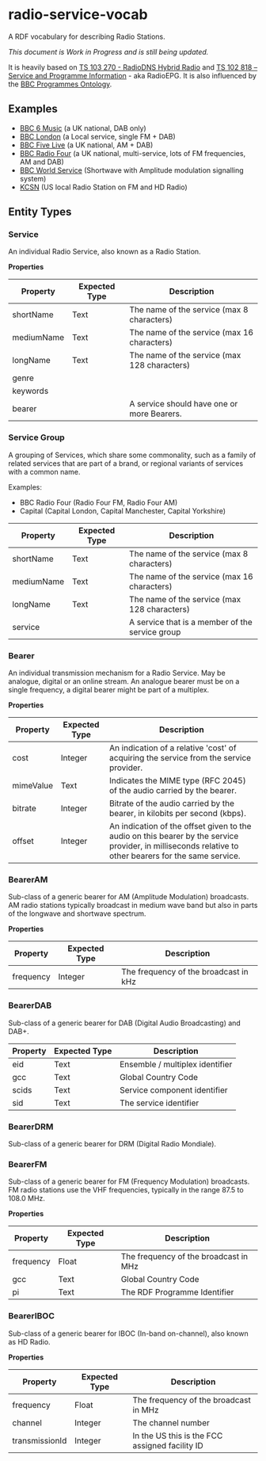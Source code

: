 radio-service-vocab
===================

A RDF vocabulary for describing Radio Stations.

_This document is Work in Progress and is still being updated._

It is heavily based on [TS 103 270 - RadioDNS Hybrid Radio] and [TS 102 818 – Service and Programme Information] - aka RadioEPG.
It is also influenced by the [BBC Programmes Ontology].

## Examples

* [BBC 6 Music](https://github.com/bbc/radio-service-vocab/blob/master/examples/bbc_6music.ttl) (a UK national, DAB only)
* [BBC London](https://github.com/bbc/radio-service-vocab/blob/master/examples/bbc_london.ttl) (a Local service, single FM + DAB)
* [BBC Five Live](https://github.com/bbc/radio-service-vocab/blob/master/examples/bbc_radio_five_live.ttl) (a UK national, AM + DAB)
* [BBC Radio Four](https://github.com/bbc/radio-service-vocab/blob/master/examples/bbc_radio_four.ttl) (a UK national, multi-service, lots of FM frequencies, AM and DAB)
* [BBC World Service](https://github.com/bbc/radio-service-vocab/blob/master/examples/bbc_world_service.ttl) (Shortwave with Amplitude modulation signalling system)
* [KCSN](https://github.com/bbc/radio-service-vocab/blob/master/examples/kcsn.ttl) (US local Radio Station on FM and HD Radio)

## Entity Types

### Service

An individual Radio Service, also known as a Radio Station.

**Properties**

| Property   | Expected Type | Description                                  |
|------------|---------------|----------------------------------------------|
| shortName  | Text          | The name of the service (max 8 characters)   |
| mediumName | Text          | The name of the service (max 16 characters)  |
| longName   | Text          | The name of the service (max 128 characters) |
| genre      |               |                                              |
| keywords   |               |                                              |
| bearer     |               | A service should have one or more Bearers.   |


### Service Group

A grouping of Services, which share some commonality, such as a family of related
services that are part of a brand, or regional variants of services with a common name.

Examples:
* BBC Radio Four (Radio Four FM, Radio Four AM)
* Capital (Capital London, Capital Manchester, Capital Yorkshire)


| Property   | Expected Type | Description                                     |
|------------|---------------|-------------------------------------------------|
| shortName  | Text          | The name of the service (max 8 characters)      |
| mediumName | Text          | The name of the service (max 16 characters)     |
| longName   | Text          | The name of the service (max 128 characters)    |
| service    |               | A service that is a member of the service group |


### Bearer

An individual transmission mechanism for a Radio Service.
May be analogue, digital or an online stream.
An analogue bearer must be on a single frequency, a digital bearer might be part of a multiplex.

**Properties**

| Property  | Expected Type | Description                                                                                                                                            |
|-----------|---------------|--------------------------------------------------------------------------------------------------------------------------------------------------------|
| cost      | Integer       | An indication of a relative 'cost' of acquiring the service from the service provider.                                                                 |
| mimeValue | Text          | Indicates the MIME type (RFC 2045) of the audio carried by the bearer.                                                                                 |
| bitrate   | Integer       | Bitrate of the audio carried by the bearer, in kilobits per second (kbps).                                                                             |
| offset    | Integer       | An indication of the offset given to the audio on this bearer by the service provider, in milliseconds relative to other bearers for the same service. |


### BearerAM

Sub-class of a generic bearer for AM (Amplitude Modulation) broadcasts.
AM radio stations typically broadcast in medium wave band but also in parts of the longwave and shortwave spectrum.

**Properties**

| Property  | Expected Type | Description                                                                                                                                            |
|-----------|---------------|---------------------------------------------|
| frequency | Integer       | The frequency of the broadcast in kHz       |


### BearerDAB

Sub-class of a generic bearer for DAB (Digital Audio Broadcasting) and DAB+.

| Property  | Expected Type | Description                                                                                                                                            |
|-----------|---------------|---------------------------------------------|
| eid       | Text          | Ensemble / multiplex identifier             |
| gcc       | Text          | Global Country Code                         |
| scids     | Text          | Service component identifier                |
| sid       | Text          | The service identifier                      |


### BearerDRM

Sub-class of a generic bearer for DRM (Digital Radio Mondiale).


### BearerFM

Sub-class of a generic bearer for FM (Frequency Modulation) broadcasts.
FM radio stations use the VHF frequencies, typically in the range 87.5 to 108.0 MHz.

**Properties**

| Property  | Expected Type | Description                                                                                                                                            |
|-----------|---------------|---------------------------------------------|
| frequency | Float         | The frequency of the broadcast in MHz       |
| gcc       | Text          | Global Country Code                         |
| pi        | Text          | The RDF Programme Identifier                |


### BearerIBOC

Sub-class of a generic bearer for IBOC (In-band on-channel), also known as HD Radio.

**Properties**

| Property       | Expected Type | Description                                                                                                                                            |
|----------------|---------------|------------------------------------------------|
| frequency      | Float         | The frequency of the broadcast in MHz          |
| channel        | Integer       | The channel number                             |
| transmissionId | Integer       | In the US this is the FCC assigned facility ID |



[BBC Programmes Ontology]: http://purl.org/ontology/po
[TS 103 270 - RadioDNS Hybrid Radio]: http://www.etsi.org/deliver/etsi_ts%5C103200_103299%5C103270%5C01.02.01_60%5Cts_103270v010201p.pdf
[TS 102 818 – Service and Programme Information]: http://www.etsi.org/deliver/etsi_ts/102800_102899/102818/03.01.01_60/ts_102818v030101p.pdf

